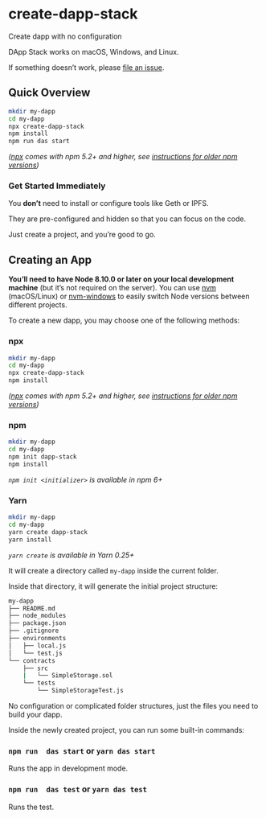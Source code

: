 # create-dapp-stack

Create dapp with no configuration

DApp Stack works on macOS, Windows, and Linux.  

If something doesn’t work, please [file an issue](https://github.com/Dapp-Stack/Dapp-Stack/issues/new?template=bug_report.md).

## Quick Overview

```sh
mkdir my-dapp
cd my-dapp
npx create-dapp-stack
npm install
npm run das start
```

_([npx](https://medium.com/@maybekatz/introducing-npx-an-npm-package-runner-55f7d4bd282b) comes with npm 5.2+ and higher, see [instructions for older npm versions](https://gist.github.com/gaearon/4064d3c23a77c74a3614c498a8bb1c5f))_

### Get Started Immediately

You **don’t** need to install or configure tools like Geth or IPFS.  

They are pre-configured and hidden so that you can focus on the code.

Just create a project, and you’re good to go.

## Creating an App

**You’ll need to have Node 8.10.0 or later on your local development machine** (but it’s not required on the server). You can use [nvm](https://github.com/creationix/nvm#installation) (macOS/Linux) or [nvm-windows](https://github.com/coreybutler/nvm-windows#node-version-manager-nvm-for-windows) to easily switch Node versions between different projects.

To create a new dapp, you may choose one of the following methods:

### npx

```sh
mkdir my-dapp
cd my-dapp
npx create-dapp-stack
npm install
```

_([npx](https://medium.com/@maybekatz/introducing-npx-an-npm-package-runner-55f7d4bd282b) comes with npm 5.2+ and higher, see [instructions for older npm versions](https://gist.github.com/gaearon/4064d3c23a77c74a3614c498a8bb1c5f))_

### npm

```sh
mkdir my-dapp
cd my-dapp
npm init dapp-stack
npm install
```

_`npm init <initializer>` is available in npm 6+_

### Yarn

```sh
mkdir my-dapp
cd my-dapp
yarn create dapp-stack
yarn install
```

_`yarn create` is available in Yarn 0.25+_

It will create a directory called `my-dapp` inside the current folder.  

Inside that directory, it will generate the initial project structure:

```sh
my-dapp
├── README.md
├── node_modules
├── package.json
├── .gitignore
├── environments
│   ├── local.js
│   └── test.js
└── contracts
    ├── src
    |   └── SimpleStorage.sol
    └── tests
        └── SimpleStorageTest.js
```

No configuration or complicated folder structures, just the files you need to build your dapp.  

Inside the newly created project, you can run some built-in commands:

### `npm run  das start` or `yarn das start`

Runs the app in development mode.  


### `npm run  das test` or `yarn das test`

Runs the test.  

